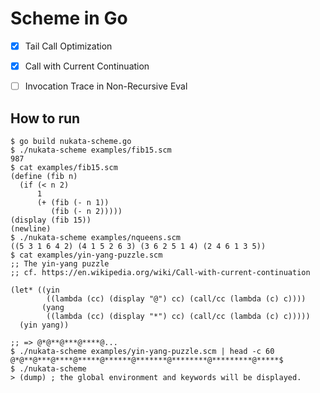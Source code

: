 # Scheme in Go

- [x] Tail Call Optimization

- [x] Call with Current Continuation

- [ ] Invocation Trace in Non-Recursive Eval

## How to run

```
$ go build nukata-scheme.go
$ ./nukata-scheme examples/fib15.scm
987
$ cat examples/fib15.scm
(define (fib n)
  (if (< n 2)
      1
      (+ (fib (- n 1))
         (fib (- n 2)))))
(display (fib 15))
(newline)
$ ./nukata-scheme examples/nqueens.scm
((5 3 1 6 4 2) (4 1 5 2 6 3) (3 6 2 5 1 4) (2 4 6 1 3 5))
$ cat examples/yin-yang-puzzle.scm
;; The yin-yang puzzle 
;; cf. https://en.wikipedia.org/wiki/Call-with-current-continuation

(let* ((yin
        ((lambda (cc) (display "@") cc) (call/cc (lambda (c) c))))
       (yang
        ((lambda (cc) (display "*") cc) (call/cc (lambda (c) c)))))
  (yin yang))

;; => @*@**@***@****@...
$ ./nukata-scheme examples/yin-yang-puzzle.scm | head -c 60
@*@**@***@****@*****@******@*******@********@*********@*****$
$ ./nukata-scheme
> (dump) ; the global environment and keywords will be displayed.
```
